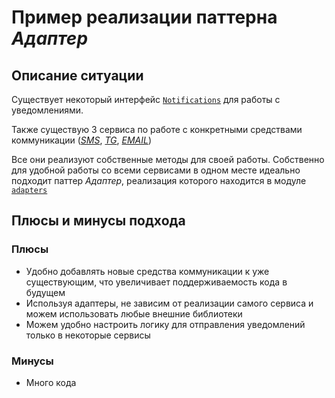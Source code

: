 # Пример реализации паттерна *Адаптер*

## Описание ситуации

Существует некоторый интерфейс [`Notifications`](./adapters/notifications-adapter/interfaces.go) для работы с уведомлениями.

Также существую 3 сервиса по работе с конкретными средствами коммуникации ([*SMS*](./services/sms/main.go), [*TG*](./services/telegram/main.go), [*EMAIL*](./services/email/main.go))

Все они реализуют собственные методы для своей работы. Собственно для удобной работы со всеми сервисами в одном месте идеально подходит паттер *Адаптер*, реализация которого находится в модуле [`adapters`](./adapters/notifications-adapter/main.go)

## Плюсы и минусы подхода

### Плюсы

- Удобно добавлять новые средства коммуникации к уже существующим, что увеличивает поддерживаемость кода в будущем
- Используя адаптеры, не зависим от реализации самого сервиса и можем использовать любые внешние библиотеки
- Можем удобно настроить логику для отправления уведомлений только в некоторые сервисы

### Минусы

- Много кода
